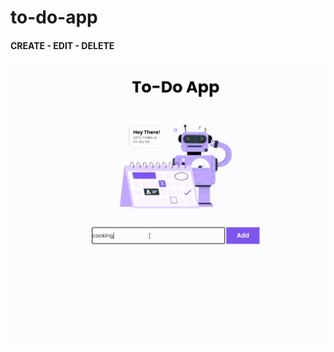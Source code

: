 # to-do-app

#### CREATE - EDIT - DELETE

![](https://github.com/sjarunvenkat/ToDo-App/blob/main/todo%20app.gif)
